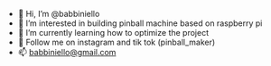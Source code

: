 - 👋 Hi, I’m @babbiniello
- 👀 I’m interested in building pinball machine based on raspberry pi
- 🌱 I’m currently learning how to optimize the project
- 💞️ Follow me on instagram and tik tok (pinball_maker)
- 📫 babbiniello@gmail.com

<!---
babbiniello/babbiniello is a ✨ special ✨ repository because its `README.md` (this file) appears on your GitHub profile.
You can click the Preview link to take a look at your changes.
--->

